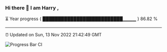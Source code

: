 ### Hi there 👋 I am Harry , 

⏳ Year progress { ██████████████████████████▁▁▁▁ } 86.82 %

---

⏰ Updated on Sun, 13 Nov 2022 21:42:49 GMT

![Progress Bar CI](https://github.com/duykhang68/duykhang68/workflows/Progress%20Bar%20CI/badge.svg)
